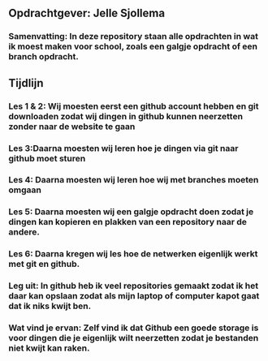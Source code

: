 ## Opdrachtgever: Jelle Sjollema
### Samenvatting: In deze repository staan alle opdrachten in wat ik moest maken voor school, zoals een galgje opdracht of een branch opdracht. 

## Tijdlijn
### Les 1 & 2: Wij moesten eerst een github account hebben en git downloaden zodat wij dingen in github kunnen neerzetten zonder naar de website te gaan
### Les 3:Daarna moesten wij leren hoe je dingen via git naar github moet sturen
### Les 4: Daarna moesten wij leren hoe wij met branches moeten omgaan
### Les 5: Daarna moesten wij een galgje opdracht doen zodat je dingen kan kopieren en plakken van een repository naar de andere.
### Les 6: Daarna kregen wij les hoe de netwerken eigenlijk werkt met git en github.


### Leg uit: In github heb ik veel repositories gemaakt zodat ik het daar kan opslaan zodat als mijn laptop of computer kapot gaat dat ik niks kwijt ben.

### Wat vind je ervan: Zelf vind ik dat Github een goede storage is voor dingen die je eigenlijk wilt neerzetten zodat je bestanden niet kwijt kan raken.